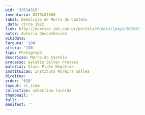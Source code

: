```yaml
---
pid: '33514315'
inventario: 037SL01088
label: Demolição do Morro do Castelo
_data: circa 1922
link: http://acervos.ims.com.br/portals/#/detailpage/105632
autor: Autoria desconhecida
wikidata: 
largura: '180'
altura: '130'
tipo: Photograph
descricao: Morro do Castelo
processo: Gelatin Silver Process
material: Glass Plate Negative
instituicao: Instituto Moreira Salles
direitos: 
order: '018'
layout: sl_item
collection: sebastiao-lacerda
thumbnail: ''
full: ''
manifest: ''
---
```

